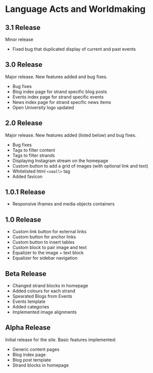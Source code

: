 # Language Acts and Worldmaking

## 3.1 Release
Minor release
* Fixed bug that duplicated display of current and past events

## 3.0 Release
Major release. New features added and bug fixes.
* Bug fixes
* Blog index page for strand specific blog posts
* Events index page for strand specific events
* News index page for strand specific news items
* Open University logo updated

## 2.0 Release
Major release. New features added (listed below) and bug fixes.
* Bug fixes
* Tags to filter content
* Tags to filter strands
* Displaying Instagram stream on the homepage
* Custom button to add a grid of images (with optional link and text)
* Whitelisted html `<small>` tag
* Added favicon

## 1.0.1 Release
* Responsive iframes and media objects containers

## 1.0 Release
* Custom link button for external links
* Custom button for anchor links
* Custom button to insert tables
* Custom block to pair image and text
* Equalizer to the image + text block
* Equalizer for sidebar navigation

## Beta Release
* Changed strand blocks in homepage
* Added colours for each strand
* Spearated Blogs from Events
* Events template
* Added categories
* Implemented image alignments

## Alpha Release
Initial release for the site.
Basic features implemented:
* Generic content pages
* Blog index page
* Blog post template
* Strand blocks in homepage